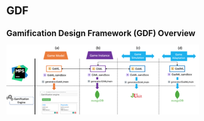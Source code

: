 # GDF
 ##  Gamification Design Framework (GDF) Overview

<p align="center">
  <img src="https://github.com/antbucc/GDF/blob/master/Implementation.png?raw=true" width="650"/>
</p>
